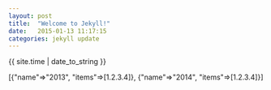 ```yaml
---
layout: post
title:  "Welcome to Jekyll!"
date:   2015-01-13 11:17:15
categories: jekyll update
---
```

{{ site.time | date_to_string }}

[{"name"=>"2013", "items"=>[1.2.3.4]}, {"name"=>"2014", "items"=>[1.2.3.4]}]
